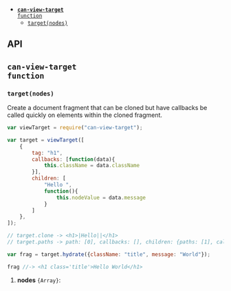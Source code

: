 
- <code>[__can-view-target__ function](#can-view-target-function)</code>
  - <code>[target(nodes)](#targetnodes)</code>

## API


## <code>__can-view-target__ function</code>



### <code>target(nodes)</code>


Create a document fragment that can be cloned but have callbacks be
called quickly on elements within the cloned fragment.

```js
var viewTarget = require("can-view-target");

var target = viewTarget([
	{
		tag: "h1",
		callbacks: [function(data){
			this.className = data.className
		}],
		children: [
			"Hello ",
			function(){
				this.nodeValue = data.message
			}
		]
	},
]);

// target.clone -> <h1>|Hello||</h1>
// target.paths -> path: [0], callbacks: [], children: {paths: [1], callbacks:[function(){}]}

var frag = target.hydrate({className: "title", message: "World"});

frag //-> <h1 class='title'>Hello World</h1>
```


1. __nodes__ <code>{Array}</code>:
  
  

